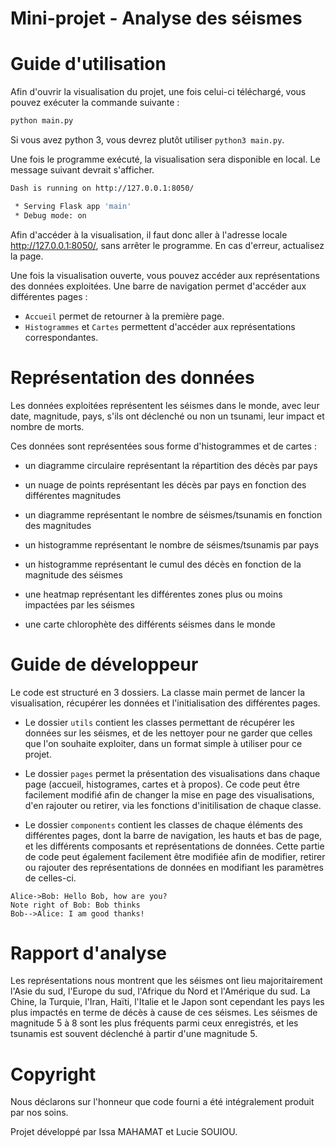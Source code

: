 # Mini-projet - Analyse des séismes

# Guide d'utilisation

Afin d'ouvrir la visualisation du projet, une fois celui-ci téléchargé, vous pouvez exécuter la commande suivante :

```bash
python main.py
```

Si vous avez python 3, vous devrez plutôt utiliser `python3 main.py`.

Une fois le programme exécuté, la visualisation sera disponible en local. Le message suivant devrait s'afficher.

```bash
Dash is running on http://127.0.0.1:8050/

 * Serving Flask app 'main'
 * Debug mode: on
 ```

Afin d'accéder à la visualisation, il faut donc aller à l'adresse locale http://127.0.0.1:8050/, sans arrêter le programme. En cas d'erreur, actualisez la page.

Une fois la visualisation ouverte, vous pouvez accéder aux représentations des données exploitées. Une barre de navigation permet d'accéder aux différentes pages : 

- `Accueil` permet de retourner à la première page.
- `Histogrammes` et `Cartes` permettent d'accéder aux représentations correspondantes.

# Représentation des données

Les données exploitées représentent les séismes dans le monde, avec leur date, magnitude, pays, s'ils ont déclenché ou non un tsunami, leur impact et nombre de morts.

Ces données sont représentées sous forme d'histogrammes et de cartes :

- un diagramme circulaire représentant la répartition des décès par pays

- un nuage de points représentant les décès par pays en fonction des différentes magnitudes

- un diagramme représentant le nombre de séismes/tsunamis en fonction des magnitudes

- un histogramme représentant le nombre de séismes/tsunamis par pays

- un histogramme représentant le cumul des décès en fonction de la magnitude des séismes

- une heatmap représentant les différentes zones plus ou moins impactées par les séismes

- une carte chlorophète des différents séismes dans le monde

# Guide de développeur

Le code est structuré en 3 dossiers. La classe main permet de lancer la visualisation, récupérer les données et l'initialisation des différentes pages.

- Le dossier `utils` contient les classes permettant de récupérer les données sur les séismes, et de les nettoyer pour ne garder que celles que l'on souhaite exploiter, dans un format simple à utiliser pour ce projet.

- Le dossier `pages` permet la présentation des visualisations dans chaque page (accueil, histogrames, cartes et à propos). Ce code peut être facilement modifié afin de changer la mise en page des visualisations, d'en rajouter ou retirer, via les fonctions d'initilisation de chaque classe.

- Le dossier `components` contient les classes de chaque éléments des différentes pages, dont la barre de navigation, les hauts et bas de page, et les différents composants et représentations de données. Cette partie de code peut également facilement être modifiée afin de modifier, retirer ou rajouter des représentations de données en modifiant les paramètres de celles-ci.


```sequence
Alice->Bob: Hello Bob, how are you?
Note right of Bob: Bob thinks
Bob-->Alice: I am good thanks!
```

# Rapport d'analyse

Les représentations nous montrent que les séismes ont lieu majoritairement l'Asie du sud, l'Europe du sud, l'Afrique du Nord et l'Amérique du sud. La Chine, la Turquie, l'Iran, Haïti, l'Italie et le Japon sont cependant les pays les plus impactés en terme de décès à cause de ces séismes. Les séismes de magnitude 5 à 8 sont les plus fréquents parmi ceux enregistrés, et les tsunamis est souvent déclenché à partir d'une magnitude 5.

# Copyright

Nous déclarons sur l'honneur que code fourni a été intégralement produit par nos soins.

Projet développé par Issa MAHAMAT et Lucie SOUIOU.